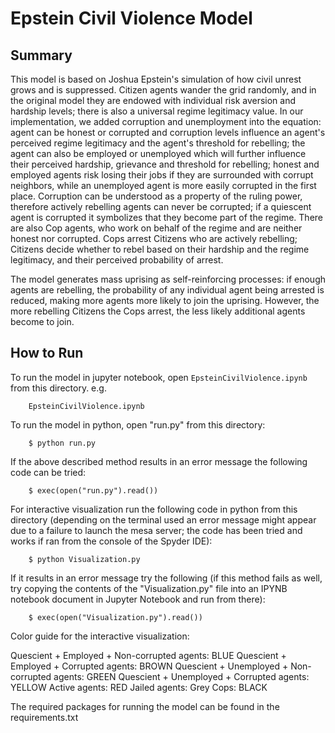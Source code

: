 # Epstein Civil Violence Model

## Summary

This model is based on Joshua Epstein's simulation of how civil unrest grows and is suppressed. Citizen agents wander the grid randomly, and in the original model they are endowed with individual risk aversion and hardship levels; there is also a universal regime legitimacy value. In our implementation, we added corruption and unemployment into the equation: agent can be honest or corrupted and corruption levels influence an agent's perceived regime legitimacy and the agent's threshold for rebelling; the agent can also be employed or unemployed which will further influence their perceived hardship, grievance and threshold for rebelling; honest and employed agents risk losing their jobs if they are surrounded with corrupt neighbors, while an unemployed agent is more easily corrupted in the first place. Corruption can be understood as a property of the ruling power, therefore actively rebelling agents can never be corrupted; if a quiescent agent is corrupted it symbolizes that they become part of the regime. There are also Cop agents, who work on behalf of the regime and are neither honest nor corrupted. Cops arrest Citizens who are actively rebelling; Citizens decide whether to rebel based on their hardship and the regime legitimacy, and their perceived probability of arrest. 

The model generates mass uprising as self-reinforcing processes: if enough agents are rebelling, the probability of any individual agent being arrested is reduced, making more agents more likely to join the uprising. However, the more rebelling Citizens the Cops arrest, the less likely additional agents become to join.

## How to Run

To run the model in jupyter notebook, open ``EpsteinCivilViolence.ipynb`` from this directory. e.g.

```
    EpsteinCivilViolence.ipynb
``` 
To run the model in python, open "run.py" from this directory:

```
    $ python run.py    
``` 

If the above described method results in an error message the following code can be tried:

```
    $ exec(open("run.py").read())    
``` 

For interactive visualization run the following code in python from this directory (depending on the terminal used an error message might appear due to a failure to launch the mesa server; the code has been tried and works if ran from the console of the Spyder IDE):

```
    $ python Visualization.py    
``` 

If it results in an error message try the following (if this method fails as well, try copying the contents of the "Visualization.py" file into an IPYNB notebook document in Jupyter Notebook and run from there):

```
    $ exec(open("Visualization.py").read())   
``` 

Color guide for the interactive visualization:

Quescient + Employed + Non-corrupted agents: BLUE
Quescient + Employed + Corrupted agents: BROWN
Quescient + Unemployed + Non-corrupted agents: GREEN
Quescient + Unemployed + Corrupted agents: YELLOW
Active agents: RED
Jailed agents: Grey
Cops: BLACK

The required packages for running the model can be found in the requirements.txt 

